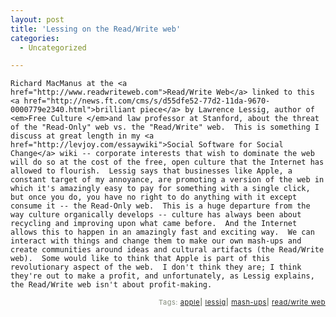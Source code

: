 ```yaml
---
layout: post
title: 'Lessing on the Read/Write web'
categories:
  - Uncategorized

---
```



    Richard MacManus at the <a href="http://www.readwriteweb.com">Read/Write Web</a> linked to this <a href="http://news.ft.com/cms/s/d55dfe52-77d2-11da-9670-0000779e2340.html">brilliant piece</a> by Lawrence Lessig, author of <em>Free Culture </em>and law professor at Stanford, about the threat of the "Read-Only" web vs. the "Read/Write" web.  This is something I discuss at great length in my <a href="http://levjoy.com/essaywiki">Social Software for Social Change</a> wiki -- corporate interests that wish to dominate the web will do so at the cost of the free, open culture that the Internet has allowed to flourish.  Lessig says that businesses like Apple, a constant target of my annoyance, are promoting a version of the web in which it's amazingly easy to pay for something with a single click, but once you do, you have no right to do anything with it except consume it -- the Read-Only web.  This is a huge departure from the way culture organically develops -- culture has always been about recycling and improving upon what came before.  And the Internet allows this to happen in an amazingly fast and exciting way.  We can interact with things and change them to make our own mash-ups and create communities around ideas and cultural artifacts (the Read/Write web).  Some would like to think that Apple is part of this revolutionary aspect of the web.  I don't think they are; I think they're out to make a profit, and unfortunately, as Lessig explains, the Read/Write web isn't about profit-making.

<p style="text-align:right;font-size:11px;letter-spacing:.05em;color:#808979;">Tags: <a href="http://www.technorati.com/tag/apple" rel="tag">apple</a><strong>|</strong> <a href="http://www.technorati.com/tag/lessig" rel="tag">lessig</a><strong>|</strong> <a href="http://www.technorati.com/tag/mash-ups" rel="tag">mash-ups</a><strong>|</strong> <a href="http://www.technorati.com/tag/read/write%20web" rel="tag">read/write web</a></p>
